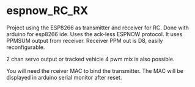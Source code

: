 # espnow_RC_RX

Project using the ESP8266 as transmitter and receiver for RC. Done with arduino for esp8266 ide. Uses the ack-less ESPNOW protocol. It uses PPMSUM output from receiver. Receiver PPM out is D8, easily reconfigurable.

2 chan servo output or tracked vehicle 4 pwm mix is also possible.

You will need the rceiver MAC to bind the transmitter. The MAC will be displayed in arduino serial monitor after reset.